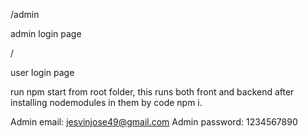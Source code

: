 /admin

admin login page

/

user login page

run npm start from root folder, this runs both front and backend after installing nodemodules in them by code npm i.

Admin email: jesvinjose49@gmail.com
Admin password: 1234567890
